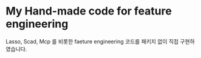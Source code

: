 # My Hand-made code for feature engineering

Lasso, Scad, Mcp 를 비롯한 faeture engineering 코드를 패키지 없이 직접 구현하였습니다.

